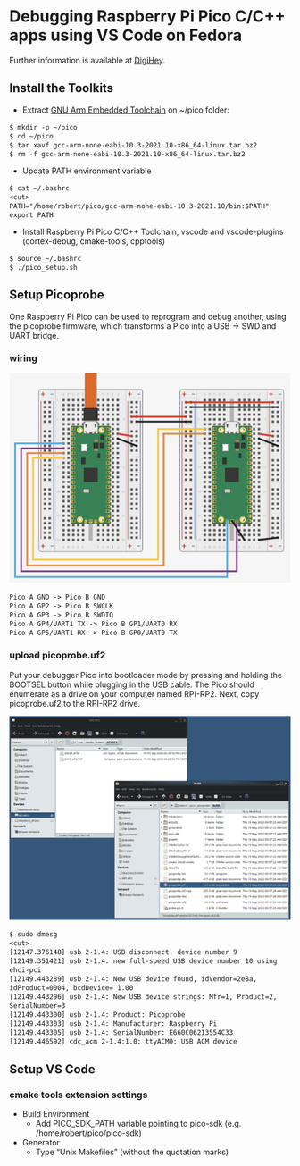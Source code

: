 # Debugging Raspberry Pi Pico C/C++ apps using VS Code on Fedora

Further information is available at [DigiHey](https://www.digikey.be/en/maker/projects/raspberry-pi-pico-and-rp2040-cc-part-2-debugging-with-vs-code/470abc7efb07432b82c95f6f67f184c0).

## Install the Toolkits

- Extract [GNU Arm Embedded Toolchain](https://developer.arm.com/tools-and-software/open-source-software/developer-tools/gnu-toolchain/gnu-rm/downloads) on ~/pico folder:
```
$ mkdir -p ~/pico
$ cd ~/pico
$ tar xavf gcc-arm-none-eabi-10.3-2021.10-x86_64-linux.tar.bz2
$ rm -f gcc-arm-none-eabi-10.3-2021.10-x86_64-linux.tar.bz2
```

- Update PATH environment variable
```
$ cat ~/.bashrc
<cut>
PATH="/home/robert/pico/gcc-arm-none-eabi-10.3-2021.10/bin:$PATH"
export PATH
```

- Install Raspberry Pi Pico C/C++ Toolchain, vscode and vscode-plugins (cortex-debug, cmake-tools, cpptools)
```
$ source ~/.bashrc
$ ./pico_setup.sh
```

## Setup Picoprobe

One Raspberry Pi Pico can be used to reprogram and debug another, using the picoprobe firmware, which transforms a Pico into a USB → SWD and UART bridge. 

### wiring

![picoprobe bb](picoprobe.png)

```
Pico A GND -> Pico B GND
Pico A GP2 -> Pico B SWCLK
Pico A GP3 -> Pico B SWDIO
Pico A GP4/UART1 TX -> Pico B GP1/UART0 RX
Pico A GP5/UART1 RX -> Pico B GP0/UART0 TX
```

### upload picoprobe.uf2

Put your debugger Pico into bootloader mode by pressing and holding the BOOTSEL button while plugging in the USB cable. The Pico should enumerate as a drive on your computer named RPI-RP2. Next, copy picoprobe.uf2 to the RPI-RP2 drive.

![copying picoprobe.uf2](picoprobe2.png)

```
$ sudo dmesg
<cut>
[12147.376148] usb 2-1.4: USB disconnect, device number 9
[12149.351421] usb 2-1.4: new full-speed USB device number 10 using ehci-pci
[12149.443289] usb 2-1.4: New USB device found, idVendor=2e8a, idProduct=0004, bcdDevice= 1.00
[12149.443296] usb 2-1.4: New USB device strings: Mfr=1, Product=2, SerialNumber=3
[12149.443300] usb 2-1.4: Product: Picoprobe
[12149.443303] usb 2-1.4: Manufacturer: Raspberry Pi
[12149.443305] usb 2-1.4: SerialNumber: E660C06213554C33
[12149.446592] cdc_acm 2-1.4:1.0: ttyACM0: USB ACM device
```

## Setup VS Code
### cmake tools extension settings
- Build Environment
  - Add PICO_SDK_PATH variable pointing to pico-sdk (e.g. /home/robert/pico/pico-sdk)
- Generator
  - Type “Unix Makefiles” (without the quotation marks)
